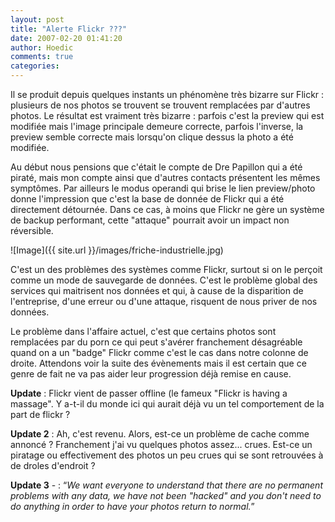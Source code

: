 ```yaml
---
layout: post
title: "Alerte Flickr ???"
date: 2007-02-20 01:41:20
author: Hoedic
comments: true
categories: 
---
```



Il se produit depuis quelques instants un phénomène très bizarre sur Flickr : plusieurs de nos photos se trouvent se trouvent remplacées par d'autres photos. Le résultat est vraiment très bizarre : parfois c'est la preview qui est modifiée mais l'image principale demeure correcte, parfois l'inverse, la preview semble correcte mais lorsqu'on clique dessus la photo a été modifiée.

Au début nous pensions que c'était le compte de Dre Papillon qui a été piraté, mais mon compte ainsi que d'autres contacts présentent les mêmes symptômes. Par ailleurs le modus operandi qui brise le lien preview/photo donne l'impression que c'est la base de donnée de Flickr qui a été directement détournée. Dans ce cas, à moins que Flickr ne gère un système de backup performant, cette "attaque" pourrait avoir un impact non réversible.

![Image]({{ site.url }}/images/friche-industrielle.jpg)


C'est un des problèmes des systèmes comme Flickr, surtout si on le perçoit comme un mode de sauvegarde de données. C'est le problème global des services qui maitrisent nos données et qui, à cause de la disparition de l'entreprise, d'une erreur ou d'une attaque, risquent de nous priver de nos données.

Le problème dans l'affaire actuel, c'est que certains photos sont remplacées par du porn ce qui peut s'avérer franchement désagréable quand on a un "badge" Flickr comme c'est le cas dans notre colonne de droite. Attendons voir la suite des évènements mais il est certain que ce genre de fait ne va pas aider leur progression déjà remise en cause.

**Update** : Flickr vient de passer offline (le fameux "Flickr is having a massage". Y a-t-il du monde ici qui aurait déjà vu un tel comportement de la part de flickr ?

**Update 2** : Ah, c'est revenu. Alors, est-ce un problème de cache comme annoncé ? Franchement j'ai vu quelques photos assez... crues. Est-ce un piratage ou effectivement des photos un peu crues qui se sont retrouvées à de droles d'endroit ?

**Update 3** -  : &#8220;*We want everyone to understand that there are no permanent problems with any data, we have not been "hacked" and you don't need to do anything in order to have your photos return to normal.*&#8221;